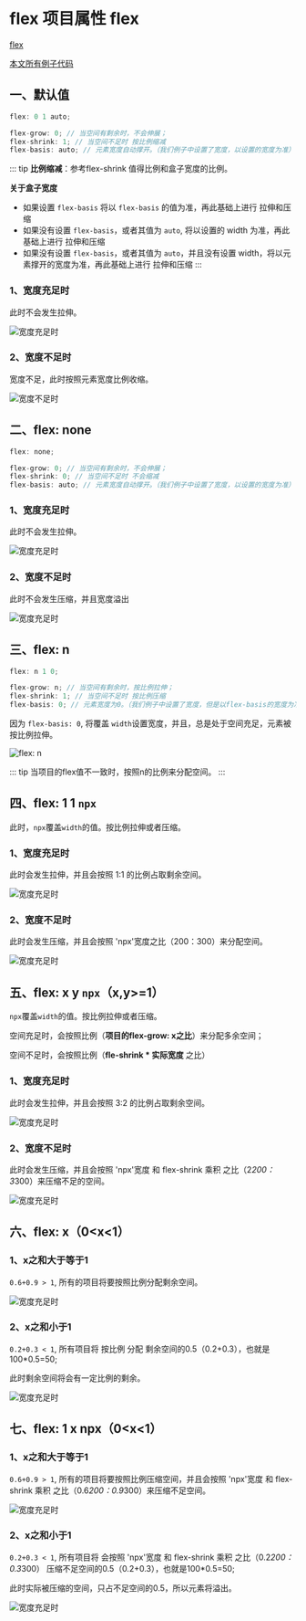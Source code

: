 # flex 项目属性 flex

[flex](/base/css/flexBox.html#_5、flex)

[本文所有例子代码 ](https://github.com/Picker666/blog-example/blob/main/src/component/Base/Flex.tsx)

## 一、默认值

```js
flex: 0 1 auto;

flex-grow: 0; // 当空间有剩余时，不会伸展；
flex-shrink: 1; // 当空间不足时 按比例缩减
flex-basis: auto; // 元素宽度自动撑开。（我们例子中设置了宽度，以设置的宽度为准）
```

::: tip
**比例缩减**：参考flex-shrink 值得比例和盒子宽度的比例。

**关于盒子宽度**

* 如果设置 `flex-basis` 将以 `flex-basis` 的值为准，再此基础上进行 拉伸和压缩
* 如果没有设置 `flex-basis`，或者其值为 `auto`, 将以设置的 width 为准，再此基础上进行 拉伸和压缩
* 如果没有设置 `flex-basis`，或者其值为 `auto`，并且没有设置 width，将以元素撑开的宽度为准，再此基础上进行 拉伸和压缩
:::

### 1、宽度充足时

此时不会发生拉伸。

![宽度充足时](/blog/images/base/flexItemSetting1.png)

### 2、宽度不足时

宽度不足，此时按照元素宽度比例收缩。

![宽度不足时](/blog/images/base/flexItemSetting2.png)

## 二、flex: none

```js
flex: none;

flex-grow: 0; // 当空间有剩余时，不会伸展；
flex-shrink: 0; // 当空间不足时 不会缩减
flex-basis: auto; // 元素宽度自动撑开。（我们例子中设置了宽度，以设置的宽度为准）
```

### 1、宽度充足时

此时不会发生拉伸。

![宽度充足时](/blog/images/base/flexItemSetting3.png)

### 2、宽度不足时

此时不会发生压缩，并且宽度溢出

![宽度充足时](/blog/images/base/flexItemSetting4.png)

## 三、flex: n

```js
flex: n 1 0;

flex-grow: n; // 当空间有剩余时，按比例拉伸；
flex-shrink: 1; // 当空间不足时 按比例压缩
flex-basis: 0; // 元素宽度为0。（我们例子中设置了宽度，但是以flex-basis的宽度为准）
```

因为 `flex-basis: 0`, 将覆盖 `width`设置宽度，并且，总是处于空间充足，元素被按比例拉伸。

![flex: n](/blog/images/base/flexItemSetting5.png)

::: tip
当项目的flex值不一致时，按照n的比例来分配空间。
:::

## 四、flex: 1 1 `npx`

此时，`npx`覆盖`width`的值。按比例拉伸或者压缩。

### 1、宽度充足时

此时会发生拉伸，并且会按照 1:1 的比例占取剩余空间。

![宽度充足时](/blog/images/base/flexItemSetting6.png)

### 2、宽度不足时

此时会发生压缩，并且会按照 'npx'宽度之比（200：300）来分配空间。

![宽度充足时](/blog/images/base/flexItemSetting7.png)

## 五、flex: x y `npx`（x,y>=1）

`npx`覆盖`width`的值。按比例拉伸或者压缩。

空间充足时，会按照比例（**项目的flex-grow: x之比**）来分配多余空间；

空间不足时，会按照比例（**fle-shrink * 实际宽度** 之比）

### 1、宽度充足时

此时会发生拉伸，并且会按照 3:2 的比例占取剩余空间。

![宽度充足时](/blog/images/base/flexItemSetting8.png)

### 2、宽度不足时

此时会发生压缩，并且会按照 'npx'宽度 和 flex-shrink 乘积 之比（2*200：3*300）来压缩不足的空间。

![宽度充足时](/blog/images/base/flexItemSetting9.png)

## 六、flex: x（0<x<1）

### 1、x之和大于等于1

`0.6+0.9 > 1`, 所有的项目将要按照比例分配剩余空间。

![宽度充足时](/blog/images/base/flexItemSetting10.png)

### 2、x之和小于1

`0.2+0.3 < 1`, 所有项目将 按比例 分配 剩余空间的0.5（0.2+0.3），也就是100*0.5=50;

此时剩余空间将会有一定比例的剩余。

![宽度充足时](/blog/images/base/flexItemSetting11.png)

## 七、flex: 1 x npx（0<x<1）

### 1、x之和大于等于1

`0.6+0.9 > 1`, 所有的项目将要按照比例压缩空间，并且会按照 'npx'宽度 和 flex-shrink 乘积 之比（0.6*200：0.9*300）来压缩不足空间。

![宽度充足时](/blog/images/base/flexItemSetting12.png)

### 2、x之和小于1

`0.2+0.3 < 1`, 所有项目将 会按照 'npx'宽度 和 flex-shrink 乘积 之比（0.2*200：0.3*300） 压缩不足空间的0.5（0.2+0.3），也就是100*0.5=50;

此时实际被压缩的空间，只占不足空间的0.5，所以元素将溢出。

![宽度充足时](/blog/images/base/flexItemSetting13.png)
